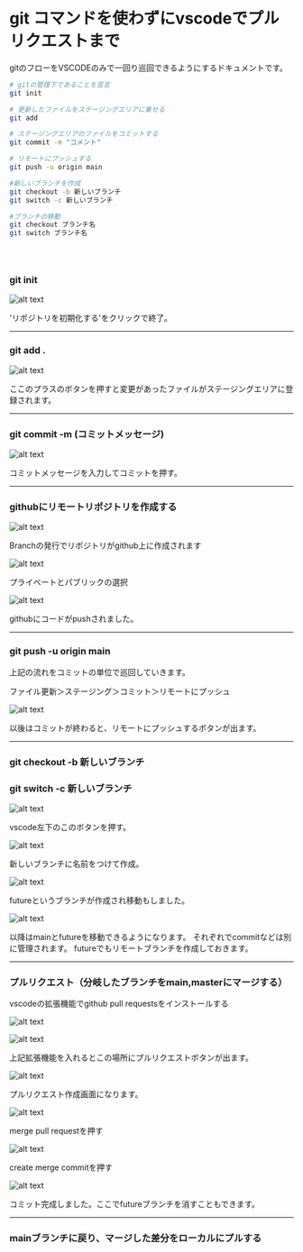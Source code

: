 # git コマンドを使わずにvscodeでプルリクエストまで

gitのフローをVSCODEのみで一回り巡回できるようにするドキュメントです。

```bash
# gitの管理下であることを宣言
git init 

# 更新したファイルをステージングエリアに乗せる
git add

# ステージングエリアのファイルをコミットする
git commit -m "コメント"

# リモートにプッシュする
git push -u origin main

#新しいブランチを作成
git checkout -b 新しいブランチ
git switch -c 新しいブランチ

#ブランチの移動
git checkout ブランチ名
git switch ブランチ名





```


### git init

![alt text](image.png)

'リポジトリを初期化する'をクリックで終了。

---

### git add .


![alt text](image-1.png)

ここのプラスのボタンを押すと変更があったファイルがステージングエリアに登録されます。

---

### git commit -m (コミットメッセージ)

![alt text](image-2.png)

コミットメッセージを入力してコミットを押す。

---

### githubにリモートリポジトリを作成する

![alt text](image-3.png)

Branchの発行でリポジトリがgithub上に作成されます


![alt text](image-4.png)

プライベートとパブリックの選択

![alt text](image-5.png)

githubにコードがpushされました。




---
### git push -u origin main

上記の流れをコミットの単位で巡回していきます。

ファイル更新＞ステージング＞コミット＞リモートにプッシュ

![alt text](image-6.png)

以後はコミットが終わると、リモートにプッシュするボタンが出ます。

---

### git checkout -b 新しいブランチ
### git switch -c 新しいブランチ

![alt text](image-7.png)

vscode左下のこのボタンを押す。

![alt text](image-8.png)

新しいブランチに名前をつけて作成。

![alt text](image-9.png)

futureというブランチが作成され移動もしました。

![alt text](image-11.png)

以降はmainとfutureを移動できるようになります。
それぞれでcommitなどは別に管理されます。
futureでもリモートブランチを作成しておきます。


---

### プルリクエスト（分岐したブランチをmain,masterにマージする）

vscodeの拡張機能でgithub pull requestsをインストールする

![alt text](image-12.png)

![alt text](image-13.png)

上記拡張機能を入れるとこの場所にプルリクエストボタンが出ます。

![alt text](image-14.png)

プルリクエスト作成画面になります。

![alt text](image-15.png)

merge pull requestを押す


![alt text](image-16.png)

create merge commitを押す

![alt text](image-17.png)

コミット完成しました。ここでfutureブランチを消すこともできます。

---

### mainブランチに戻り、マージした差分をローカルにプルする


